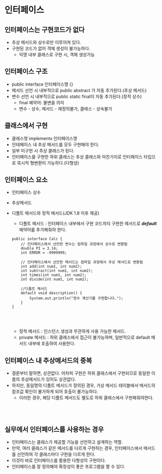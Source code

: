 # 인터페이스
## 인터페이스는 구현코드가 없다
- 추상 메서드와 상수로만 이루어져 있다.
- 구현된 코드가 없어 객체 생성이 불가능하다.
    - 익명 내부 클래스로 구현 시, 객체 생성가능

## 인터페이스 구조
- public interface 인터페이스명 {}
- 메서드 선언 시 내부적으로 public abstract 가 자동 추가된다.(추상 메서드)
- 변수 선언 시 내부적으로 public static final이 자동 추가된다.(정적 상수)
    - final 예약어: 불변을 의미
    - 변수 - 상수, 메서드 - 재정의불가, 클래스 - 상속불가

## 클래스에서 구현
- 클래스명 implements 인터페이스명
- 인테페이스 내 추상 메서드를 모두 구현해야 한다.
- 일부 미구현 시 추상 클래스가 된다.
- 인터페이스를 구현한 하위 클래스는 추상 클래스와 마찬가지로 인터페이스 타입으로 묵시적 형변환이 가능하다.(다형성)

## 인터페이스 요소
- 인터페이스 상수
- 추상메서드
- 디폴트 메서드와 정적 메서드(JDK 1.8 이후 제공)
    - 디폴트 메서드 : 인터페이스 내부에서 구현 코드까지 구현한 메서드로 ***default*** 예약어를 추가해줘야 한다.
    ```
    public interface Calc {
        // 인터페이스에서 선언한 변수는 컴파일 과정에서 상수로 변환됨
        double PI = 3.14;
        int ERROR = -9999999;
        
        // 인터페이스에서 선언한 메서드는 컴파일 과정에서 추상 메서드로 변환됨
        int add(int num1, int num2);
        int subtract(int num1, int num2);
        int times(int num1, int num2);
        int divide(int num1, int num2);
        
        //디폴트 메서드
        default void description() {
            System.out.println("정수 계산기를 구현합니다.");
        }
    }
    ```

    <br><Br>

    - 정적 메서드 : 인스턴스 생성과 무관하게 사용 가능한 메서드.
    - private 메서드 : 하위 클래스에서 접근이 불가능하며, 일반적으로 default 메서드 내부에 호출하여 사용한다.

## 인터페이스 내 추상메서드의 중복
- 결론부터 말하면, 상관없다. 어차피 구현은 하위 클래스에서 구현되므로 동일한 이름의 추상메서드가 있어도 상관없다.
- 하지만, 동일명의 디폴트 메서드가 정의된 경우, 가상 메서드 테이블에서 메서드의 참조값 확인이 불가하게 되어 호출이 불가능하다.
    - 이러한 경우, 해당 디폴트 메서드도 별도로 하위 클래스에서 구현해줘야한다.

<br><br>

## 실무에서 인터페이스를 사용하는 경우
- 인터페이스는 클래스가 제공할 기능을 선언하고 설계하는 역할.
- 만약, 여러 클래스가 같은 메서드를 다르게 구현하는 경우, 인터페이스에서 메서드를 선언하여 각 클래스마다 구현을 다르게 한다.
- 이것이 바로 인터페이스를 활용한 다형성의 구현이다.
- 인터페이스를 잘 정의해야 확장성이 좋은 프로그램을 짤 수 있다.
